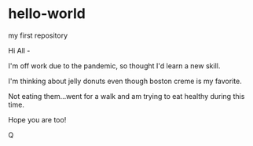 # hello-world
my first repository

Hi All -

I'm off work due to the pandemic, so thought I'd learn a new skill.

I'm thinking about jelly donuts even though boston creme is my favorite.

Not eating them...went for a walk and am trying to eat healthy during this time.

Hope you are too!


Q
